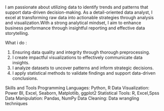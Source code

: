 
I am passionate about utilizing data to identify trends and patterns that support data-driven decision-making.
As a detail-oriented data analyst, I excel at transforming raw data into actionable strategies through analysis and visualization.With a strong analytical mindset, I aim to enhance business performance through insightful reporting and effective data storytelling.

What i do :
1. Ensuring data quality and integrity through thorough preprocessing.
2. I create impactful visualizations to effectively communicate data insights.
3. I analyze datasets to uncover patterns and inform strategic decisions.
4. I apply statistical methods to validate findings and support data-driven conclusions.

Skills and Tools
Programming Languages: Python, R
Data Visualization: Power BI, Excel, Seaborn, Matplotlib, ggplot2
Statistical Tools: R, Excel,Spss
Data Manipulation: Pandas, NumPy
Data Cleaning: Data wrangling techniques




<!---
Ajirola/Ajirola is a ✨ special ✨ repository because its `README.md` (this file) appears on your GitHub profile.
You can click the Preview link to take a look at your changes.
--->
